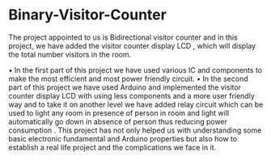 # Binary-Visitor-Counter
The project appointed to us is Bidirectional visitor counter and in this project, we have added the visitor counter display LCD , which will display the total number visitors in the room.

•	In the first part of this project we have used various IC and components to make the most efficient and most power friendly circuit.
•	In the second part of this project we have used Arduino and implemented the visitor counter display LCD with using less components and a more user friendly way and to take it on another level we have added relay circuit which can be used to light any room in presence of person in room and light will automatically go down in absence of person thus reducing power consumption .
This project has not only helped us with understanding some basic electronic fundamental and Arduino properties but also how to establish a real life project and the complications we face in it.
